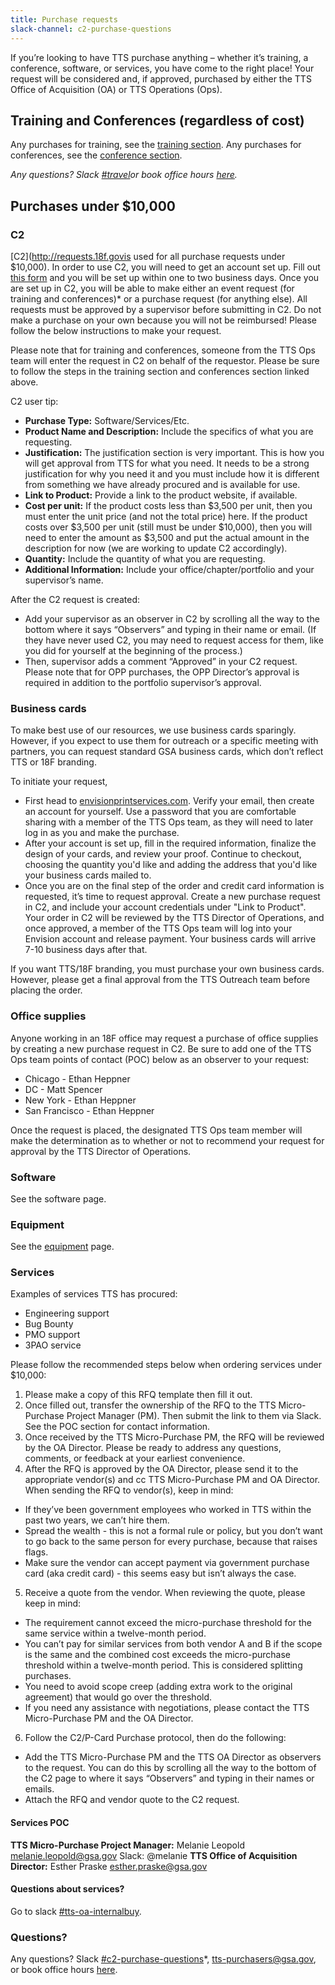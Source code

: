 ```yaml
---
title: Purchase requests
slack-channel: c2-purchase-questions
---
```


If you’re looking to have TTS purchase anything – whether it’s training, a conference, software, or services, you have come to the right place! Your request will be considered and, if approved, purchased by either the TTS Office of Acquisition (OA) or TTS Operations (Ops).

## Training and Conferences (regardless of cost)

Any purchases for training, see the [training section](https://handbook.18f.gov/attending-conferences/#im-attending-training-that-is-not-at-a-conference). Any purchases for conferences, see the [conference section](https://handbook.18f.gov/attending-conferences/#im-attending-a-conference-including-training-offered-before-or-after-the-conference). 

*Any questions? Slack [#travel](https://gsa-tts.slack.com/messages/travel/)or book office hours [here](https://sites.google.com/a/gsa.gov/tts-office-hours/).*

## Purchases under $10,000 

### C2

[C2](http://requests.18f.govis used for all purchase requests under $10,000). In order to use C2, you will need to get an account set up. Fill out [this form](https://docs.google.com/forms/d/e/1FAIpQLSfZfBRRO_mBz2wwBHJTufi6kWONQhc64otCAYBCKV8keDvXVA/viewform) and you will be set up within one to two business days. Once you are set up in C2, you will be able to make either an event request (for training and conferences)* or a purchase request (for anything else). All requests must be approved by a supervisor before submitting in C2. Do not make a purchase on your own because you will not be reimbursed! Please follow the below instructions to make your request.   

Please note that for training and conferences, someone from the TTS Ops team will enter the request in C2 on behalf of the requestor. Please be sure to follow the steps in the training section and conferences section linked above. 

C2 user tip: 

* **Purchase Type:** Software/Services/Etc.
* **Product Name and Description:** Include the specifics of what you are requesting.
* **Justification:** The justification section is very important. This is how you will get approval from TTS for what you need. It needs to be a strong justification for why you need it and you must include how it is different from something we have already procured and is available for use.
* **Link to Product:** Provide a link to the product website, if available.  
* **Cost per unit:** If the product costs less than $3,500 per unit, then you must enter the unit price (and not the total price) here. If the product costs over $3,500 per unit (still must be under $10,000), then you will need to enter the amount as $3,500 and put the actual amount in the description for now (we are working to update C2 accordingly).
* **Quantity:** Include the quantity of what you are requesting.
* **Additional Information:** Include your office/chapter/portfolio and your supervisor’s name.  

After the C2 request is created:

* Add your supervisor as an observer in C2 by scrolling all the way to the bottom where it says “Observers” and typing in their name or email. (If they have never used C2, you may need to request access for them, like you did for yourself at the beginning of the process.) 
* Then, supervisor adds a comment “Approved” in your C2 request. Please note that for OPP purchases, the OPP Director’s approval is required in addition to the portfolio supervisor’s approval. 

### Business cards

To make best use of our resources, we use business cards sparingly. However, if you expect to use them for outreach or a specific meeting with partners, you can request standard GSA business cards, which don’t reflect TTS or 18F branding.

To initiate your request, 

* First head to [envisionprintservices.com](http://envisionprintservices.com/). Verify your email, then create an account for yourself. Use a password that you are comfortable sharing with a member of the TTS Ops team, as they will need to later log in as you and make the purchase. 
* After your account is set up, fill in the required information, finalize the design of your cards, and review your proof. Continue to checkout, choosing the quantity you'd like and adding the address that you'd like your business cards mailed to.
* Once you are on the final step of the order and credit card information is requested, it’s time to request approval. Create a new purchase request in C2, and include your account credentials under "Link to Product". Your order in C2 will be reviewed by the TTS Director of Operations, and once approved, a member of the TTS Ops team will log into your Envision account and release payment. Your business cards will arrive 7-10 business days after that.

If you want TTS/18F branding, you must purchase your own business cards. However, please get a final approval from the TTS Outreach team before placing the order. 

### Office supplies

Anyone working in an 18F office may request a purchase of office supplies by creating a new purchase request in C2. Be sure to add one of the TTS Ops team points of contact (POC) below as an observer to your request:

* Chicago - Ethan Heppner
* DC - Matt Spencer
* New York - Ethan Heppner
* San Francisco - Ethan Heppner

Once the request is placed, the designated TTS Ops team member will make the determination as to whether or not to recommend your request for approval by the TTS Director of Operations.

### Software

See the software page.

### Equipment

See the [equipment](https://handbook.18f.gov/equipment/) page.

### Services

Examples of services TTS has procured:

* Engineering support
* Bug Bounty
* PMO support
* 3PAO service

Please follow the recommended steps below when ordering services under $10,000:

1. Please make a copy of this RFQ template then fill it out. 
2. Once filled out, transfer the ownership of the RFQ to the TTS Micro-Purchase Project Manager (PM). Then submit the link to them via Slack. See the POC section for contact information. 
3. Once received by the TTS Micro-Purchase PM, the RFQ will be reviewed by the OA Director. Please be ready to address any questions, comments, or feedback at your earliest convenience. 
4. After the RFQ is approved by the OA Director, please send it to the appropriate vendor(s) and cc TTS Micro-Purchase PM and OA Director. When sending the RFQ to vendor(s), keep in mind:
  * If they’ve been government employees who worked in TTS within the past two years, we can’t hire them. 
  * Spread the wealth - this is not a formal rule or policy, but you don’t want to go back to the same person for every purchase, because that raises flags.
  * Make sure the vendor can accept payment via government purchase card (aka credit card) - this seems easy but isn’t always the case.
5. Receive a quote from the vendor. When reviewing the quote, please keep in mind: 
  * The requirement cannot exceed the micro-purchase threshold for the same service within a twelve-month period. 
  * You can’t pay for similar services from both vendor A and B if the scope is the same and the combined cost exceeds the micro-purchase threshold within a twelve-month period. This is considered splitting purchases.
  * You need to avoid scope creep (adding extra work to the original agreement) that would go over the threshold.
  * If you need any assistance with negotiations, please contact the TTS Micro-Purchase PM and the OA Director.
6. Follow the C2/P-Card Purchase protocol, then do the following:
  * Add the TTS Micro-Purchase PM and the TTS OA Director as observers to the request. You can do this by scrolling all the way to the bottom of the C2 page to where it says “Observers” and typing in their names or emails.
  * Attach the RFQ and vendor quote to the C2 request.
  
#### Services POC 

**TTS Micro-Purchase Project Manager:** Melanie Leopold [melanie.leopold@gsa.gov](mailto:melanie.leopold@gsa.gov) Slack: @melanie
**TTS Office of Acquisition Director:** Esther Praske [esther.praske@gsa.gov](mailto:tts-purchasers@gsa.gov)

#### Questions about services?

Go to slack [#tts-oa-internalbuy](https://gsa-tts.slack.com/messages/tts-oa-internalbuy/).

### Questions? 

Any questions? Slack [#c2-purchase-questions](https://gsa-tts.slack.com/messages/c2-purchase-questions/)*, [tts-purchasers@gsa.gov](mailto:tts-purchasers@gsa.gov), or book office hours [here](https://sites.google.com/a/gsa.gov/tts-office-hours/).
